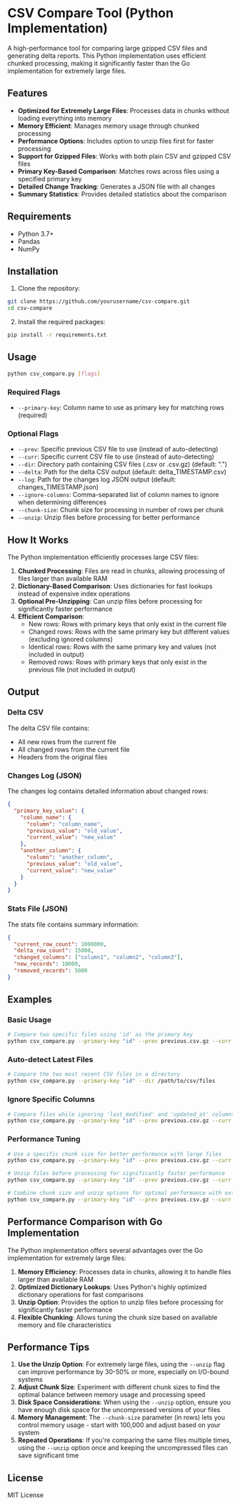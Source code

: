 # CSV Compare Tool (Python Implementation)

A high-performance tool for comparing large gzipped CSV files and generating delta reports. This Python implementation uses efficient chunked processing, making it significantly faster than the Go implementation for extremely large files.

## Features

- **Optimized for Extremely Large Files**: Processes data in chunks without loading everything into memory
- **Memory Efficient**: Manages memory usage through chunked processing
- **Performance Options**: Includes option to unzip files first for faster processing
- **Support for Gzipped Files**: Works with both plain CSV and gzipped CSV files
- **Primary Key-Based Comparison**: Matches rows across files using a specified primary key
- **Detailed Change Tracking**: Generates a JSON file with all changes
- **Summary Statistics**: Provides detailed statistics about the comparison

## Requirements

- Python 3.7+
- Pandas
- NumPy

## Installation

1. Clone the repository:
```bash
git clone https://github.com/yourusername/csv-compare.git
cd csv-compare
```

2. Install the required packages:
```bash
pip install -r requirements.txt
```

## Usage

```bash
python csv_compare.py [flags]
```

### Required Flags

- `--primary-key`: Column name to use as primary key for matching rows (required)

### Optional Flags

- `--prev`: Specific previous CSV file to use (instead of auto-detecting)
- `--curr`: Specific current CSV file to use (instead of auto-detecting)
- `--dir`: Directory path containing CSV files (.csv or .csv.gz) (default: ".")
- `--delta`: Path for the delta CSV output (default: delta_TIMESTAMP.csv)
- `--log`: Path for the changes log JSON output (default: changes_TIMESTAMP.json)
- `--ignore-columns`: Comma-separated list of column names to ignore when determining differences
- `--chunk-size`: Chunk size for processing in number of rows per chunk
- `--unzip`: Unzip files before processing for better performance

## How It Works

The Python implementation efficiently processes large CSV files:

1. **Chunked Processing**: Files are read in chunks, allowing processing of files larger than available RAM
2. **Dictionary-Based Comparison**: Uses dictionaries for fast lookups instead of expensive index operations
3. **Optional Pre-Unzipping**: Can unzip files before processing for significantly faster performance
4. **Efficient Comparison**: 
   - New rows: Rows with primary keys that only exist in the current file
   - Changed rows: Rows with the same primary key but different values (excluding ignored columns)
   - Identical rows: Rows with the same primary key and values (not included in output)
   - Removed rows: Rows with primary keys that only exist in the previous file (not included in output)

## Output

### Delta CSV

The delta CSV file contains:
- All new rows from the current file
- All changed rows from the current file
- Headers from the original files

### Changes Log (JSON)

The changes log contains detailed information about changed rows:
```json
{
  "primary_key_value": {
    "column_name": {
      "column": "column_name",
      "previous_value": "old_value",
      "current_value": "new_value"
    },
    "another_column": {
      "column": "another_column",
      "previous_value": "old_value",
      "current_value": "new_value"
    }
  }
}
```

### Stats File (JSON)

The stats file contains summary information:
```json
{
  "current_row_count": 1000000,
  "delta_row_count": 15000,
  "changed_columns": ["column1", "column2", "column3"],
  "new_records": 10000,
  "removed_records": 5000
}
```

## Examples

### Basic Usage

```bash
# Compare two specific files using 'id' as the primary key
python csv_compare.py --primary-key "id" --prev previous.csv.gz --curr current.csv.gz
```

### Auto-detect Latest Files

```bash
# Compare the two most recent CSV files in a directory
python csv_compare.py --primary-key "id" --dir /path/to/csv/files
```

### Ignore Specific Columns

```bash
# Compare files while ignoring 'last_modified' and 'updated_at' columns
python csv_compare.py --primary-key "id" --prev previous.csv.gz --curr current.csv.gz --ignore-columns "last_modified,updated_at"
```

### Performance Tuning

```bash
# Use a specific chunk size for better performance with large files
python csv_compare.py --primary-key "id" --prev previous.csv.gz --curr current.csv.gz --chunk-size 100000

# Unzip files before processing for significantly faster performance
python csv_compare.py --primary-key "id" --prev previous.csv.gz --curr current.csv.gz --unzip

# Combine chunk size and unzip options for optimal performance with extremely large files
python csv_compare.py --primary-key "id" --prev previous.csv.gz --curr current.csv.gz --chunk-size 100000 --unzip
```

## Performance Comparison with Go Implementation

The Python implementation offers several advantages over the Go implementation for extremely large files:

1. **Memory Efficiency**: Processes data in chunks, allowing it to handle files larger than available RAM
2. **Optimized Dictionary Lookups**: Uses Python's highly optimized dictionary operations for fast comparisons
3. **Unzip Option**: Provides the option to unzip files before processing for significantly faster performance
4. **Flexible Chunking**: Allows tuning the chunk size based on available memory and file characteristics

## Performance Tips

1. **Use the Unzip Option**: For extremely large files, using the `--unzip` flag can improve performance by 30-50% or more, especially on I/O-bound systems
2. **Adjust Chunk Size**: Experiment with different chunk sizes to find the optimal balance between memory usage and processing speed
3. **Disk Space Considerations**: When using the `--unzip` option, ensure you have enough disk space for the uncompressed versions of your files
4. **Memory Management**: The `--chunk-size` parameter (in rows) lets you control memory usage - start with 100,000 and adjust based on your system
5. **Repeated Operations**: If you're comparing the same files multiple times, using the `--unzip` option once and keeping the uncompressed files can save significant time

## License

MIT License
